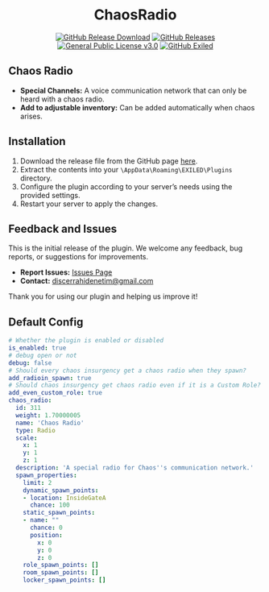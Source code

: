 <h1 align="center">ChaosRadio</h1>
<div align="center">
<a href="https://github.com/MS-crew/ChaosRadio/releases"><img src="https://img.shields.io/github/downloads/MS-crew/ChaosRadio/total?style=for-the-badge&logo=githubactions&label=Downloads" href="https://github.com/MS-crew/ChaosRadio/releases" alt="GitHub Release Download"></a>
<a href="https://github.com/MS-crew/ChaosRadio/releases"><img src="https://img.shields.io/badge/Build-1.1.8-brightgreen?style=for-the-badge&logo=gitbook" href="https://github.com/MS-crew/ChaosRadio/releases" alt="GitHub Releases"></a>
<a href="https://github.com/MS-crew/ChaosRadio/blob/master/LICENSE"><img src="https://img.shields.io/badge/Licence-GNU_3.0-blue?style=for-the-badge&logo=gitbook" href="https://github.com/MS-crew/ChaosRadio/blob/master/LICENSE" alt="General Public License v3.0"></a>
<a href="https://github.com/ExMod-Team/EXILED"><img src="https://img.shields.io/badge/Exiled-9.3.0-red?style=for-the-badge&logo=gitbook" href="https://github.com/ExMod-Team/EXILED" alt="GitHub Exiled"></a>

</div>

## Chaos Radio

- **Special Channels:** A voice communication network that can only be heard with a chaos radio.
- **Add to adjustable inventory:** Can be added automatically when chaos arises.

## Installation

1. Download the release file from the GitHub page [here](https://github.com/MS-crew/ChaosRadio/releases).
2. Extract the contents into your `\AppData\Roaming\EXILED\Plugins` directory.
3. Configure the plugin according to your server’s needs using the provided settings.
4. Restart your server to apply the changes.

## Feedback and Issues

This is the initial release of the plugin. We welcome any feedback, bug reports, or suggestions for improvements.

- **Report Issues:** [Issues Page](https://github.com/MS-crew/ChaosRadio/issues)
- **Contact:** [discerrahidenetim@gmail.com](mailto:discerrahidenetim@gmail.com)

Thank you for using our plugin and helping us improve it!
## Default Config
```yml
# Whether the plugin is enabled or disabled
is_enabled: true
# debug open or not
debug: false
# Should every chaos insurgency get a chaos radio when they spawn?
add_radioin_spawn: true
# Should chaos insurgency get chaos radio even if it is a Custom Role?
add_even_custom_role: true
chaos_radio:
  id: 311
  weight: 1.70000005
  name: 'Chaos Radio'
  type: Radio
  scale:
    x: 1
    y: 1
    z: 1
  description: 'A special radio for Chaos''s communication network.'
  spawn_properties:
    limit: 2
    dynamic_spawn_points:
    - location: InsideGateA
      chance: 100
    static_spawn_points:
    - name: ""
      chance: 0
      position:
        x: 0
        y: 0
        z: 0
    role_spawn_points: []
    room_spawn_points: []
    locker_spawn_points: []
```
